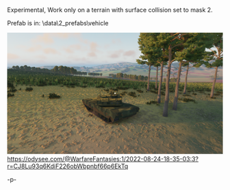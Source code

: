 Experimental, 
Work only on a terrain with surface collision set to mask 2.

Prefab is in:
\data\2_prefabs\vehicle

![Screenshot](a.png)
https://odysee.com/@WarfareFantasies:1/2022-08-24-18-35-03:3?r=CJ8Lu93q6KdiF226obWbpnbf66p6EkTq

-p-
